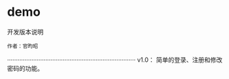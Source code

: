 # demo
开发版本说明
	
	作者：官昀昭
··········································································
v1.0：
	简单的登录、注册和修改密码的功能。
